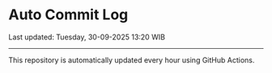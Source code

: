 # Auto Commit Log

Last updated: Tuesday, 30-09-2025 13:20 WIB

---

This repository is automatically updated every hour using GitHub Actions.

